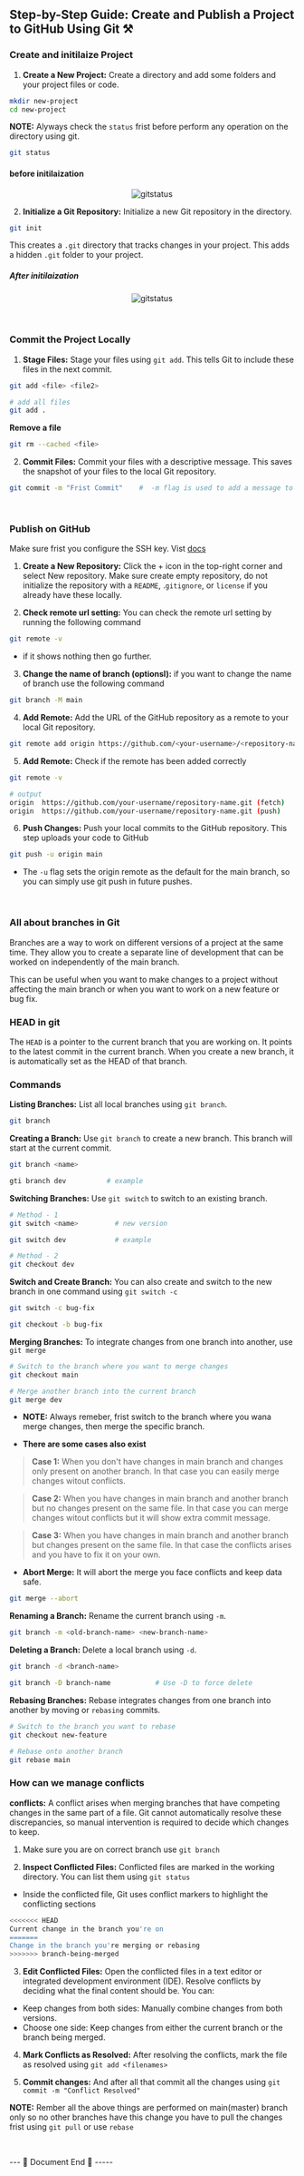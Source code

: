 
## Step-by-Step Guide: Create and Publish a Project to GitHub Using Git ⚒️

### Create and initilaize Project

1. **Create a New Project:** Create a directory and add some folders and your project files or code.

```bash
mkdir new-project
cd new-project
```

**NOTE:** Alyways check the `status` frist before perform any operation on the directory using git.

```bash
git status
```

<h4>before initilaization</h4>

<p align="center">
  <img src="../public/gitstatus.png" alt="gitstatus"/>
</p>


2. **Initialize a Git Repository:** Initialize a new Git repository in the directory.

```bash
git init
```

This creates a `.git` directory that tracks changes in your project. This adds a hidden `.git` folder to your project.

<h5>After initilaization</h5>

<p align="center">
  <img src="../public/gitstatus2.png" alt="gitstatus"/>
</p>

<br>

### Commit the Project Locally

1. **Stage Files:** Stage your files using `git add`. This tells Git to include these files in the next commit.

```bash
git add <file> <file2>

# add all files
git add .
```

**Remove a file**
```bash
git rm --cached <file>
```

2. **Commit Files:** Commit your files with a descriptive message. This saves the snapshot of your files to the local Git repository.
```bash
git commit -m "Frist Commit"    #  -m flag is used to add a message to the commit.
```

<br>

### Publish on GitHub

Make sure frist you configure the SSH key. Vist [docs](https://docs.github.com/en/authentication/connecting-to-github-with-ssh/generating-a-new-ssh-key-and-adding-it-to-the-ssh-agent) 

1. **Create a New Repository:** Click the + icon in the top-right corner and select New repository. Make sure create empty repository, do not initialize the repository with a `README`, .`gitignore`, or `license` if you already have these locally.

2. **Check remote url setting:** You can check the remote url setting by running the following command

```bash
git remote -v
```
- if it shows nothing then go further.

3. **Change the name of branch (optionsl):** if you want to change the name of branch use the following command

```bash
git branch -M main
```

4. **Add Remote:** Add the URL of the GitHub repository as a remote to your local Git repository.

```bash
git remote add origin https://github.com/<your-username>/<repository-name>.git
```

5. **Add Remote:** Check if the remote has been added correctly

```bash
git remote -v

# output
origin  https://github.com/your-username/repository-name.git (fetch)
origin  https://github.com/your-username/repository-name.git (push)
```

6. **Push Changes:** Push your local commits to the GitHub repository. This step uploads your code to GitHub

```bash
git push -u origin main
```

- The `-u` flag sets the origin remote as the default for the main branch, so you can simply use git push in future pushes.


<br>


### All about branches in Git

Branches are a way to work on different versions of a project at the same time. They allow you to create a separate line of development that can be worked on independently of the main branch. 

This can be useful when you want to make changes to a project without affecting the main branch or when you want to work on a new feature or bug fix.

### HEAD in git

The `HEAD` is a pointer to the current branch that you are working on. It points to the latest commit in the current branch. When you create a new branch, it is automatically set as the HEAD of that branch.

### Commands

**Listing Branches:** List all local branches using `git branch`.
```bash
git branch    
```

**Creating a Branch:** Use `git branch` to create a new branch. This branch will start at the current commit.
```bash
git branch <name>

gti branch dev          # example
```

**Switching Branches:** Use `git switch` to switch to an existing branch.
```bash
# Method - 1
git switch <name>         # new version

git switch dev            # example

# Method - 2
git checkout dev
```

**Switch and Create Branch:** You can also create and switch to the new branch in one command using `git switch -c`
```bash
git switch -c bug-fix  

git checkout -b bug-fix
```

**Merging Branches:** To integrate changes from one branch into another, use `git merge`
```bash
# Switch to the branch where you want to merge changes
git checkout main

# Merge another branch into the current branch
git merge dev   
```
 
- **NOTE:** Always remeber, frist switch to the branch where you wana merge changes, then merge the specific branch. 

- **There are some cases also exist**

> **Case 1:** When you don't have changes in main branch and changes only present on another branch. In that case you can easily merge changes witout conflicts.

> **Case 2:** When you have changes in main branch and another branch but no changes present on the same file. In that case you can merge changes witout conflicts but it will show extra commit message.

> **Case 3:** When you have changes in main branch and another branch but changes present on the same file. In that case the conflicts arises and you have to fix it on your own.

- **Abort Merge:** It will abort the merge you face conflicts and keep data safe.
```bash
git merge --abort
```


**Renaming a Branch:** Rename the current branch using `-m`.
```bash
git branch -m <old-branch-name> <new-branch-name>   
```

**Deleting a Branch:** Delete a local branch using `-d`.
```bash
git branch -d <branch-name>    

git branch -D branch-name           # Use -D to force delete
```

**Rebasing Branches:** Rebase integrates changes from one branch into another by moving or `rebasing` commits.
```bash
# Switch to the branch you want to rebase
git checkout new-feature

# Rebase onto another branch
git rebase main    
```


### How can we manage conflicts

**conflicts:** A conflict arises when merging branches that have competing changes in the same part of a file. Git cannot automatically resolve these discrepancies, so manual intervention is required to decide which changes to keep.

1. Make sure you are on correct branch use  `git branch`

2. **Inspect Conflicted Files:** Conflicted files are marked in the working directory. You can list them using `git status`

 - Inside the conflicted file, Git uses conflict markers to highlight the conflicting sections

```bash
<<<<<<< HEAD
Current change in the branch you're on
=======
Change in the branch you're merging or rebasing
>>>>>>> branch-being-merged
```

3. **Edit Conflicted Files:** Open the conflicted files in a text editor or integrated development environment (IDE). Resolve conflicts by deciding what the final content should be. You can:

- Keep changes from both sides: Manually combine changes from both versions.
- Choose one side: Keep changes from either the current branch or the branch being merged.

4. **Mark Conflicts as Resolved:** After resolving the conflicts, mark the file as resolved using `git add <filenames>`

5. **Commit changes:** And after all that commit all the changes using `git commit -m "Conflict Resolved"`

**NOTE:** Rember all the above things are performed on main(master) branch only so no other branches have this change you have to pull the changes frist using `git pull` or use `rebase` 



<br>

--- 📄 Document End 🎉 -----